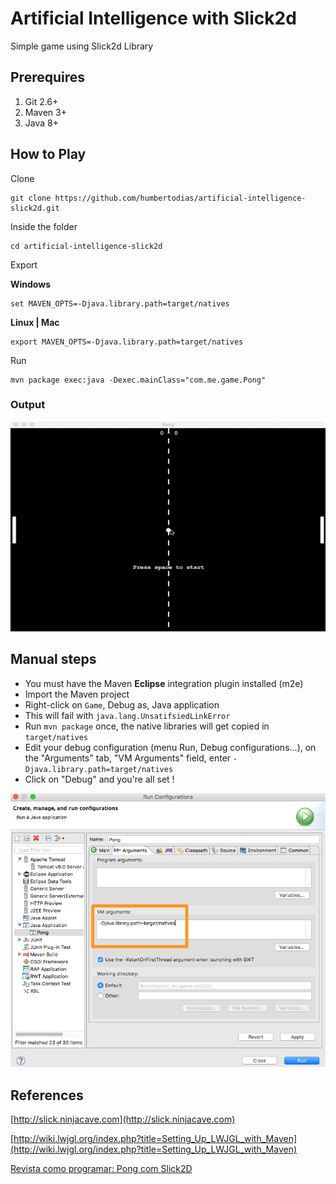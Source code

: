 # Artificial Intelligence with Slick2d

Simple game using Slick2d Library


## Prerequires

1. Git 2.6+
2. Maven 3+
3. Java 8+


## How to Play

Clone

```
git clone https://github.com/humbertodias/artificial-intelligence-slick2d.git
```

Inside the folder

```
cd artificial-intelligence-slick2d
```

Export

**Windows**

```
set MAVEN_OPTS=-Djava.library.path=target/natives
```

**Linux | Mac**

```
export MAVEN_OPTS=-Djava.library.path=target/natives
```

Run

```
mvn package exec:java -Dexec.mainClass="com.me.game.Pong"
```

### Output
![Preview](doc/pong.gif)


## Manual steps

* You must have the Maven **Eclipse** integration plugin installed (m2e)
* Import the Maven project
* Right-click on `Game`, Debug as, Java application
* This will fail with `java.lang.UnsatifsiedLinkError`
* Run `mvn package` once, the native libraries will get copied in `target/natives`
* Edit your debug configuration (menu Run, Debug configurations...), on the "Arguments" tab, "VM Arguments" field, enter `-Djava.library.path=target/natives`
* Click on "Debug" and you're all set !


![Run Configuration](doc/run_configurations.png)



## References

[http://slick.ninjacave.com](http://slick.ninjacave.com)

[http://wiki.lwjgl.org/index.php?title=Setting_Up_LWJGL_with_Maven](http://wiki.lwjgl.org/index.php?title=Setting_Up_LWJGL_with_Maven)

[Revista como programar: Pong com Slick2D](http://www.portugal-a-programar.pt/revista-programar/edicoes/download.php?e=25&t=site)
